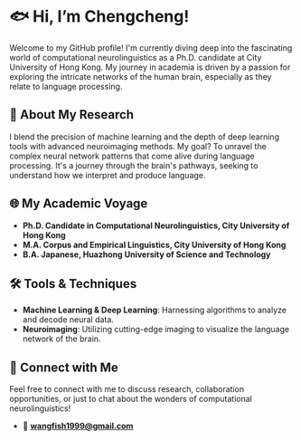 # 🐟 Hi, I’m Chengcheng!

Welcome to my GitHub profile! I'm currently diving deep into the fascinating world of computational neurolinguistics as a Ph.D. candidate at City University of Hong Kong. My journey in academia is driven by a passion for exploring the intricate networks of the human brain, especially as they relate to language processing.

## 🧠 About My Research
I blend the precision of machine learning and the depth of deep learning tools with advanced neuroimaging methods. My goal? To unravel the complex neural network patterns that come alive during language processing. It's a journey through the brain's pathways, seeking to understand how we interpret and produce language.

## 🌐 My Academic Voyage
- **Ph.D. Candidate in Computational Neurolinguistics, City University of Hong Kong**
- **M.A. Corpus and Empirical Linguistics, City University of Hong Kong**
- **B.A. Japanese, Huazhong University of Science and Technology**

## 🛠️ Tools & Techniques
- **Machine Learning & Deep Learning**: Harnessing algorithms to analyze and decode neural data.
- **Neuroimaging**: Utilizing cutting-edge imaging to visualize the language network of the brain.

## 🤝 Connect with Me
Feel free to connect with me to discuss research, collaboration opportunities, or just to chat about the wonders of computational neurolinguistics!
- 📮 **wangfish1999@gmail.com**

<!---
Chengcheng-fish/Chengcheng-fish is a ✨ special ✨ repository because its `README.md` (this file) appears on your GitHub profile.
You can click the Preview link to take a look at your changes.
--->

